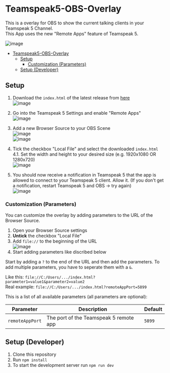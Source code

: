 # Teamspeak5-OBS-Overlay

This is a overlay for OBS to show the current talking clients in your Teamspeak 5 Channel.  
This App uses the new "Remote Apps" feature of Teamspeak 5.

![image](https://github.com/DerTyp876/ts5-obs-overlay/assets/76851529/d0ab06f2-1a36-479d-826f-bd4bd3d405b7)

- [Teamspeak5-OBS-Overlay](#teamspeak5-obs-overlay)
  - [Setup](#setup)
    - [Customization (Parameters)](#customization-parameters)
  - [Setup (Developer)](#setup-developer)

## Setup

1. Download the `index.html` of the latest release from [here](https://github.com/DerTyp876/ts5-obs-overlay/releases/tag/v1.0.0)  
   ![image](https://github.com/DerTyp876/ts5-obs-overlay/assets/76851529/04dc3a66-c493-429b-b4ae-44bade473ad6)
2. Go into the Teamspeak 5 Settings and enable "Remote Apps"  
   ![image](https://github.com/DerTyp876/ts5-obs-overlay/assets/76851529/b31bc553-fde2-46ab-b07c-d3c81339cc7d)

3. Add a new Browser Source to your OBS Scene  
   ![image](https://github.com/DerTyp876/ts5-obs-overlay/assets/76851529/0198b468-bb96-4b65-bdd4-3d6bb3ef7d25)  
   ![image](https://github.com/DerTyp876/ts5-obs-overlay/assets/76851529/58ad399f-5344-456f-b243-6e267b489fd5)

4. Tick the checkbox "Local File" and select the downloaded `index.html`  
    4.1. Set the width and height to your desired size (e.g. 1920x1080 OR 1280x720)  
   ![image](https://github.com/DerTyp876/ts5-obs-overlay/assets/76851529/5ad8ce69-645b-45e7-acc3-ce7ba8d7f8ab)

5. You should now receive a notification in Teamspeak 5 that the app is allowed to connect to your Teamspeak 5 client. Allow it. (If you don't get a notification, restart Teamspeak 5 and OBS -> try again)  
   ![image](https://github.com/DerTyp876/ts5-obs-overlay/assets/76851529/40faa435-e128-415f-98eb-a9e8809e8f65)

### Customization (Parameters)

You can customize the overlay by adding parameters to the URL of the Browser Source.

1. Open your Browser Source settings
2. **Untick** the checkbox "Local File"  
3. Add `file://` to the beginning of the URL  
   ![image](https://github.com/DerTyp876/ts5-obs-overlay/assets/76851529/87985b4c-4397-4681-9635-239d1e382c24)
4. Start adding parameters like discribed below

Start by adding a `?` to the end of the URL and then add the parameters.
To add multiple parameters, you have to seperate them with a `&`.

Like this: `file://C:/Users/.../index.html?parameter1=value1&parameter2=value2`  
Real example: `file://C:/Users/.../index.html?remoteAppPort=5899`

This is a list of all available parameters (all parameters are optional):

| Parameter       | Description                            | Default |
| --------------- | -------------------------------------- | ------- |
| `remoteAppPort` | The port of the Teamspeak 5 remote app | `5899`  |

## Setup (Developer)

1. Clone this repository
2. Run `npm install`
3. To start the development server run `npm run dev`
